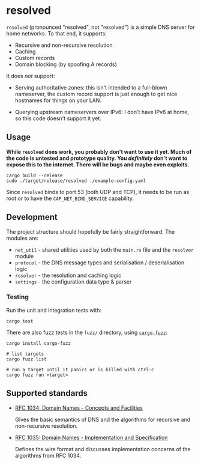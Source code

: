 resolved
========

`resolved` (pronounced "resolved", not "resolved") is a simple DNS
server for home networks.  To that end, it supports:

- Recursive and non-recursive resolution
- Caching
- Custom records
- Domain blocking (by spoofing A records)

It does *not* support:

- Serving authoritative zones: this isn't intended to a full-blown
  nameserver, the custom record support is just enough to get nice
  hostnames for things on your LAN.

- Querying upstream nameservers over IPv6: I don't have IPv6 at home,
  so this code doesn't support it yet.


Usage
-----

**While `resolved` does work, you probably don't want to use it yet.
Much of the code is untested and prototype quality.  You *definitely*
don't want to expose this to the internet.  There will be bugs and
maybe even exploits.**

```
cargo build --release
sudo ./target/release/resolved ./example-config.yaml
```

Since `resolved` binds to port 53 (both UDP and TCP), it needs to be
run as root or to have the `CAP_NET_BIND_SERVICE` capability.


Development
-----------

The project structure should hopefully be fairly straightforward.  The
modules are:

- `net_util` - shared utilities used by both the `main.rs` file and
  the `resolver` module
- `protocol` - the DNS message types and serialisation /
  deserialisation logic
- `resolver` - the resolution and caching logic
- `settings` - the configuration data type & parser

### Testing

Run the unit and integration tests with:

```
cargo test
```

There are also fuzz tests in the `fuzz/` directory, using
[`cargo-fuzz`][]:

```
cargo install cargo-fuzz

# list targets
cargo fuzz list

# run a target until it panics or is killed with ctrl-c
cargo fuzz run <target>
```

[`cargo-fuzz`]: https://github.com/rust-fuzz/cargo-fuzz


Supported standards
-------------------

- [RFC 1034: Domain Names - Concepts and Facilities](https://datatracker.ietf.org/doc/html/rfc1034)

  Gives the basic semantics of DNS and the algorithms for recursive
  and non-recursive resolution.

- [RFC 1035: Domain Names - Implementation and Specification](https://datatracker.ietf.org/doc/html/rfc1035)

  Defines the wire format and discusses implementation concerns of the
  algorithms from RFC 1034.
